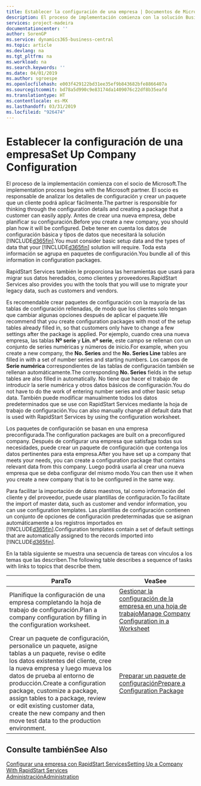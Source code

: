```yaml
---
title: Establecer la configuración de una empresa | Documentos de Microsoft
description: El proceso de implementación comienza con la solución Business Central requerida. Toda esta información se agrupa en paquetes de configuración.
services: project-madeira
documentationcenter: ''
author: SorenGP
ms.service: dynamics365-business-central
ms.topic: article
ms.devlang: na
ms.tgt_pltfrm: na
ms.workload: na
ms.search.keywords: ''
ms.date: 04/01/2019
ms.author: sgroespe
ms.openlocfilehash: e003f429122bd31ee35ef9b843682bfe8866407a
ms.sourcegitcommit: bd78a5d990c9e83174da1409076c22df8b35eafd
ms.translationtype: HT
ms.contentlocale: es-MX
ms.lasthandoff: 03/31/2019
ms.locfileid: "926474"
---
```

# <a name="set-up-company-configuration"></a><span data-ttu-id="a1adf-104">Establecer la configuración de una empresa</span><span class="sxs-lookup"><span data-stu-id="a1adf-104">Set Up Company Configuration</span></span>
<span data-ttu-id="a1adf-105">El proceso de la implementación comienza con el socio de Microsoft.</span><span class="sxs-lookup"><span data-stu-id="a1adf-105">The implementation process begins with the Microsoft partner.</span></span> <span data-ttu-id="a1adf-106">El socio es responsable de analizar los detalles de configuración y crear un paquete que un cliente podrá aplicar fácilmente.</span><span class="sxs-lookup"><span data-stu-id="a1adf-106">The partner is responsible for thinking through the configuration details and creating a package that a customer can easily apply.</span></span> <span data-ttu-id="a1adf-107">Antes de crear una nueva empresa, debe planificar su configuración.</span><span class="sxs-lookup"><span data-stu-id="a1adf-107">Before you create a new company, you should plan how it will be configured.</span></span> <span data-ttu-id="a1adf-108">Debe tener en cuenta los datos de configuración básica y tipos de datos que necesitará la solución [!INCLUDE[d365fin](includes/d365fin_md.md)].</span><span class="sxs-lookup"><span data-stu-id="a1adf-108">You must consider basic setup data and the types of data that your [!INCLUDE[d365fin](includes/d365fin_md.md)] solution will require.</span></span> <span data-ttu-id="a1adf-109">Toda esta información se agrupa en paquetes de configuración.</span><span class="sxs-lookup"><span data-stu-id="a1adf-109">You bundle all of this information in configuration packages.</span></span>

<span data-ttu-id="a1adf-110">RapidStart Services también le proporciona las herramientas que usará para migrar sus datos heredados, como clientes y proveedores.</span><span class="sxs-lookup"><span data-stu-id="a1adf-110">RapidStart Services also provides you with the tools that you will use to migrate your legacy data, such as customers and vendors.</span></span>  

<span data-ttu-id="a1adf-111">Es recomendable crear paquetes de configuración con la mayoría de las tablas de configuración rellenadas, de modo que los clientes solo tengan que cambiar algunas opciones después de aplicar el paquete.</span><span class="sxs-lookup"><span data-stu-id="a1adf-111">We recommend that you create configuration packages with most of the setup tables already filled in, so that customers only have to change a few settings after the package is applied.</span></span> <span data-ttu-id="a1adf-112">Por ejemplo, cuando crea una nueva empresa, las tablas **Nº serie** y **Lín. nº serie**, este campo se rellenan con un conjunto de series numéricas y números de inicio.</span><span class="sxs-lookup"><span data-stu-id="a1adf-112">For example, when you create a new company, the **No. Series** and the **No. Series Line** tables are filled in with a set of number series and starting numbers.</span></span> <span data-ttu-id="a1adf-113">Los campos de **Serie numérica** correspondientes de las tablas de configuración también se rellenan automáticamente.</span><span class="sxs-lookup"><span data-stu-id="a1adf-113">The corresponding **No. Series** fields in the setup tables are also filled in automatically.</span></span> <span data-ttu-id="a1adf-114">No tiene que hacer el trabajo de introducir la serie numérica y otros datos básicos de configuración.</span><span class="sxs-lookup"><span data-stu-id="a1adf-114">You do not have to do the work of entering number series and other basic setup data.</span></span> <span data-ttu-id="a1adf-115">También puede modificar manualmente todos los datos predeterminados que se use con RapidStart Services mediante la hoja de trabajo de configuración.</span><span class="sxs-lookup"><span data-stu-id="a1adf-115">You can also manually change all default data that is used with RapidStart Services by using the configuration worksheet.</span></span>  

<span data-ttu-id="a1adf-116">Los paquetes de configuración se basan en una empresa preconfigurada.</span><span class="sxs-lookup"><span data-stu-id="a1adf-116">The configuration packages are built on a preconfigured company.</span></span> <span data-ttu-id="a1adf-117">Después de configurar una empresa que satisfaga todas sus necesidades, puede crear un paquete de configuración que contenga los datos pertinentes para esta empresa.</span><span class="sxs-lookup"><span data-stu-id="a1adf-117">After you have set up a company that meets your needs, you can create a configuration package that contains relevant data from this company.</span></span> <span data-ttu-id="a1adf-118">Luego podrá usarla al crear una nueva empresa que se deba configurar del mismo modo.</span><span class="sxs-lookup"><span data-stu-id="a1adf-118">You can then use it when you create a new company that is to be configured in the same way.</span></span>  

<span data-ttu-id="a1adf-119">Para facilitar la importación de datos maestros, tal como información del cliente y del proveedor, puede usar plantillas de configuración.</span><span class="sxs-lookup"><span data-stu-id="a1adf-119">To facilitate the import of master data, such as customer and vendor information, you can use configuration templates.</span></span> <span data-ttu-id="a1adf-120">Las plantillas de configuración contienen un conjunto de opciones de configuración predeterminadas que se asignan automáticamente a los registros importados en [!INCLUDE[d365fin](includes/d365fin_md.md)].</span><span class="sxs-lookup"><span data-stu-id="a1adf-120">Configuration templates contain a set of default settings that are automatically assigned to the records imported into [!INCLUDE[d365fin](includes/d365fin_md.md)].</span></span>

<span data-ttu-id="a1adf-121">En la tabla siguiente se muestra una secuencia de tareas con vínculos a los temas que las describen.</span><span class="sxs-lookup"><span data-stu-id="a1adf-121">The following table describes a sequence of tasks with links to topics that describe them.</span></span>

|<span data-ttu-id="a1adf-122">**Para**</span><span class="sxs-lookup"><span data-stu-id="a1adf-122">**To**</span></span>|<span data-ttu-id="a1adf-123">**Vea**</span><span class="sxs-lookup"><span data-stu-id="a1adf-123">**See**</span></span>|  
|------------|-------------|  
|<span data-ttu-id="a1adf-124">Planifique la configuración de una empresa completando la hoja de trabajo de configuración.</span><span class="sxs-lookup"><span data-stu-id="a1adf-124">Plan a company configuration by filling in the configuration worksheet.</span></span>|[<span data-ttu-id="a1adf-125">Gestionar la configuración de la empresa en una hoja de trabajo</span><span class="sxs-lookup"><span data-stu-id="a1adf-125">Manage Company Configuration in a Worksheet</span></span>](admin-how-to-manage-company-configuration-in-a-worksheet.md)|  
|<span data-ttu-id="a1adf-126">Crear un paquete de configuración, personalice un paquete, asigne tablas a un paquete, revise o edite los datos existentes del cliente, cree la nueva empresa y luego mueva los datos de prueba al entorno de producción.</span><span class="sxs-lookup"><span data-stu-id="a1adf-126">Create a configuration package, customize a package, assign tables to a package, review or edit existing customer data, create the new company and then move test data to the production environment.</span></span>|[<span data-ttu-id="a1adf-127">Preparar un paquete de configuración</span><span class="sxs-lookup"><span data-stu-id="a1adf-127">Prepare a Configuration Package</span></span>](admin-how-to-prepare-a-configuration-package.md)| 

## <a name="see-also"></a><span data-ttu-id="a1adf-128">Consulte también</span><span class="sxs-lookup"><span data-stu-id="a1adf-128">See Also</span></span>  
[<span data-ttu-id="a1adf-129">Configurar una empresa con RapidStart Services</span><span class="sxs-lookup"><span data-stu-id="a1adf-129">Setting Up a Company With RapidStart Services</span></span>](admin-set-up-a-company-with-rapidstart.md)  
[<span data-ttu-id="a1adf-130">Administración</span><span class="sxs-lookup"><span data-stu-id="a1adf-130">Administration</span></span>](admin-setup-and-administration.md)
